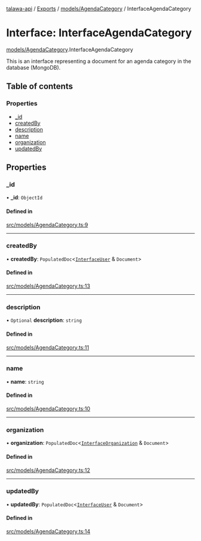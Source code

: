 [talawa-api](../README.md) / [Exports](../modules.md) / [models/AgendaCategory](../modules/models_AgendaCategory.md) / InterfaceAgendaCategory

# Interface: InterfaceAgendaCategory

[models/AgendaCategory](../modules/models_AgendaCategory.md).InterfaceAgendaCategory

This is an interface representing a document for an agenda category in the database (MongoDB).

## Table of contents

### Properties

- [\_id](models_AgendaCategory.InterfaceAgendaCategory.md#_id)
- [createdBy](models_AgendaCategory.InterfaceAgendaCategory.md#createdby)
- [description](models_AgendaCategory.InterfaceAgendaCategory.md#description)
- [name](models_AgendaCategory.InterfaceAgendaCategory.md#name)
- [organization](models_AgendaCategory.InterfaceAgendaCategory.md#organization)
- [updatedBy](models_AgendaCategory.InterfaceAgendaCategory.md#updatedby)

## Properties

### \_id

• **\_id**: `ObjectId`

#### Defined in

[src/models/AgendaCategory.ts:9](https://github.com/PalisadoesFoundation/talawa-api/blob/e66e731/src/models/AgendaCategory.ts#L9)

___

### createdBy

• **createdBy**: `PopulatedDoc`\<[`InterfaceUser`](models_User.InterfaceUser.md) & `Document`\>

#### Defined in

[src/models/AgendaCategory.ts:13](https://github.com/PalisadoesFoundation/talawa-api/blob/e66e731/src/models/AgendaCategory.ts#L13)

___

### description

• `Optional` **description**: `string`

#### Defined in

[src/models/AgendaCategory.ts:11](https://github.com/PalisadoesFoundation/talawa-api/blob/e66e731/src/models/AgendaCategory.ts#L11)

___

### name

• **name**: `string`

#### Defined in

[src/models/AgendaCategory.ts:10](https://github.com/PalisadoesFoundation/talawa-api/blob/e66e731/src/models/AgendaCategory.ts#L10)

___

### organization

• **organization**: `PopulatedDoc`\<[`InterfaceOrganization`](models_Organization.InterfaceOrganization.md) & `Document`\>

#### Defined in

[src/models/AgendaCategory.ts:12](https://github.com/PalisadoesFoundation/talawa-api/blob/e66e731/src/models/AgendaCategory.ts#L12)

___

### updatedBy

• **updatedBy**: `PopulatedDoc`\<[`InterfaceUser`](models_User.InterfaceUser.md) & `Document`\>

#### Defined in

[src/models/AgendaCategory.ts:14](https://github.com/PalisadoesFoundation/talawa-api/blob/e66e731/src/models/AgendaCategory.ts#L14)
